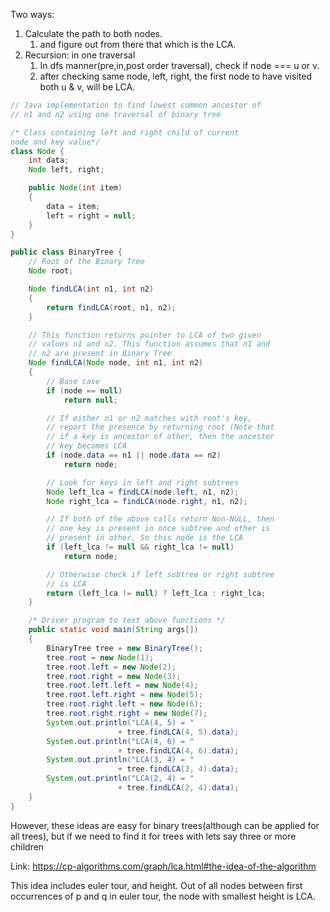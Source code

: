 
Two ways:
1. Calculate the path to both nodes.
	1. and figure out from there that which is the LCA.
2. Recursion: in one traversal
	1. In dfs manner(pre,in,post order traversal), check if node === u or v.
	2. after checking same node, left, right, the first node to have visited both u & v, will be  LCA.


```java
// Java implementation to find lowest common ancestor of
// n1 and n2 using one traversal of binary tree

/* Class containing left and right child of current
node and key value*/
class Node {
	int data;
	Node left, right;

	public Node(int item)
	{
		data = item;
		left = right = null;
	}
}

public class BinaryTree {
	// Root of the Binary Tree
	Node root;

	Node findLCA(int n1, int n2)
	{
		return findLCA(root, n1, n2);
	}

	// This function returns pointer to LCA of two given
	// values n1 and n2. This function assumes that n1 and
	// n2 are present in Binary Tree
	Node findLCA(Node node, int n1, int n2)
	{
		// Base case
		if (node == null)
			return null;

		// If either n1 or n2 matches with root's key,
		// report the presence by returning root (Note that
		// if a key is ancestor of other, then the ancestor
		// key becomes LCA
		if (node.data == n1 || node.data == n2)
			return node;

		// Look for keys in left and right subtrees
		Node left_lca = findLCA(node.left, n1, n2);
		Node right_lca = findLCA(node.right, n1, n2);

		// If both of the above calls return Non-NULL, then
		// one key is present in once subtree and other is
		// present in other, So this node is the LCA
		if (left_lca != null && right_lca != null)
			return node;

		// Otherwise check if left subtree or right subtree
		// is LCA
		return (left_lca != null) ? left_lca : right_lca;
	}

	/* Driver program to test above functions */
	public static void main(String args[])
	{
		BinaryTree tree = new BinaryTree();
		tree.root = new Node(1);
		tree.root.left = new Node(2);
		tree.root.right = new Node(3);
		tree.root.left.left = new Node(4);
		tree.root.left.right = new Node(5);
		tree.root.right.left = new Node(6);
		tree.root.right.right = new Node(7);
		System.out.println("LCA(4, 5) = "
						+ tree.findLCA(4, 5).data);
		System.out.println("LCA(4, 6) = "
						+ tree.findLCA(4, 6).data);
		System.out.println("LCA(3, 4) = "
						+ tree.findLCA(3, 4).data);
		System.out.println("LCA(2, 4) = "
						+ tree.findLCA(2, 4).data);
	}
}

```

However, these ideas are easy for binary trees(although can be applied for all trees), but if we need to find it for trees with lets say three or more children

Link: https://cp-algorithms.com/graph/lca.html#the-idea-of-the-algorithm

This idea includes euler tour, and height.
Out of all nodes between first occurrences of  p and q in euler tour, the node with smallest height is LCA.